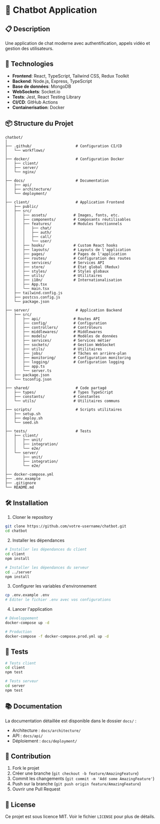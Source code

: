 # 🤖 Chatbot Application

## 📋 Description

Une application de chat moderne avec authentification, appels vidéo et gestion des utilisateurs.

## 🚀 Technologies

- **Frontend**: React, TypeScript, Tailwind CSS, Redux Toolkit
- **Backend**: Node.js, Express, TypeScript
- **Base de données**: MongoDB
- **WebSockets**: Socket.io
- **Tests**: Jest, React Testing Library
- **CI/CD**: GitHub Actions
- **Containerisation**: Docker

## 📦 Structure du Projet

```
chatbot/
│
├── .github/                    # Configuration CI/CD
│   └── workflows/
│
├── docker/                     # Configuration Docker
│   ├── client/
│   ├── server/
│   └── nginx/
│
├── docs/                       # Documentation
│   ├── api/
│   ├── architecture/
│   └── deployment/
│
├── client/                     # Application Frontend
│   ├── public/
│   ├── src/
│   │   ├── assets/            # Images, fonts, etc.
│   │   ├── components/        # Composants réutilisables
│   │   ├── features/          # Modules fonctionnels
│   │   │   ├── chat/
│   │   │   ├── auth/
│   │   │   ├── call/
│   │   │   └── user/
│   │   ├── hooks/             # Custom React hooks
│   │   ├── layouts/           # Layouts de l'application
│   │   ├── pages/             # Pages de l'application
│   │   ├── routes/            # Configuration des routes
│   │   ├── services/          # Services API
│   │   ├── store/             # État global (Redux)
│   │   ├── styles/            # Styles globaux
│   │   ├── utils/             # Utilitaires
│   │   ├── i18n/              # Internationalisation
│   │   ├── App.tsx
│   │   └── main.tsx
│   ├── tailwind.config.js
│   ├── postcss.config.js
│   └── package.json
│
├── server/                     # Application Backend
│   ├── src/
│   │   ├── api/               # Routes API
│   │   ├── config/            # Configuration
│   │   ├── controllers/       # Contrôleurs
│   │   ├── middlewares/       # Middlewares
│   │   ├── models/            # Modèles de données
│   │   ├── services/          # Services métier
│   │   ├── sockets/           # Gestion WebSocket
│   │   ├── utils/             # Utilitaires
│   │   ├── jobs/              # Tâches en arrière-plan
│   │   ├── monitoring/        # Configuration monitoring
│   │   ├── logging/           # Configuration logging
│   │   ├── app.ts
│   │   └── server.ts
│   ├── package.json
│   └── tsconfig.json
│
├── shared/                     # Code partagé
│   ├── types/                 # Types TypeScript
│   ├── constants/             # Constantes
│   └── utils/                 # Utilitaires communs
│
├── scripts/                    # Scripts utilitaires
│   ├── setup.sh
│   ├── deploy.sh
│   └── seed.sh
│
├── tests/                      # Tests
│   ├── client/
│   │   ├── unit/
│   │   ├── integration/
│   │   └── e2e/
│   └── server/
│       ├── unit/
│       ├── integration/
│       └── e2e/
│
├── docker-compose.yml
├── .env.example
├── .gitignore
└── README.md
```

## 🛠 Installation

1. Cloner le repository

```bash
git clone https://github.com/votre-username/chatbot.git
cd chatbot
```

2. Installer les dépendances

```bash
# Installer les dépendances du client
cd client
npm install

# Installer les dépendances du serveur
cd ../server
npm install
```

3. Configurer les variables d'environnement

```bash
cp .env.example .env
# Éditer le fichier .env avec vos configurations
```

4. Lancer l'application

```bash
# Développement
docker-compose up -d

# Production
docker-compose -f docker-compose.prod.yml up -d
```

## 🧪 Tests

```bash
# Tests client
cd client
npm test

# Tests serveur
cd server
npm test
```

## 📚 Documentation

La documentation détaillée est disponible dans le dossier `docs/` :

- Architecture : `docs/architecture/`
- API : `docs/api/`
- Déploiement : `docs/deployment/`

## 🤝 Contribution

1. Fork le projet
2. Créer une branche (`git checkout -b feature/AmazingFeature`)
3. Commit les changements (`git commit -m 'Add some AmazingFeature'`)
4. Push sur la branche (`git push origin feature/AmazingFeature`)
5. Ouvrir une Pull Request

## 📝 License

Ce projet est sous licence MIT. Voir le fichier `LICENSE` pour plus de détails.
